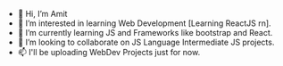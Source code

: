 - 👋 Hi, I’m Amit
- 👀 I’m interested in learning Web Development [Learning ReactJS rn].
- 🌱 I’m currently learning JS and Frameworks like bootstrap and React.
- 💞️ I’m looking to collaborate on JS Language Intermediate JS projects.
- 📫 I'll be uploading WebDev Projects just for now.

<!---
1Headhunterz/1Headhunterz is a ✨ special ✨ repository because its `README.md` (this file) appears on your GitHub profile.
You can click the Preview link to take a look at your changes.
---
